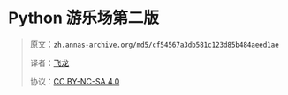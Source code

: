 # Python 游乐场第二版

> 原文：[`zh.annas-archive.org/md5/cf54567a3db581c123d85b484aeed1ae`](https://zh.annas-archive.org/md5/cf54567a3db581c123d85b484aeed1ae)
>
> 译者：[飞龙](https://github.com/wizardforcel)
>
> 协议：[CC BY-NC-SA 4.0](http://creativecommons.org/licenses/by-nc-sa/4.0/)